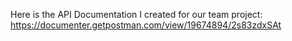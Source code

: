 Here is the API Documentation I created for our team project: https://documenter.getpostman.com/view/19674894/2s83zdxSAt
